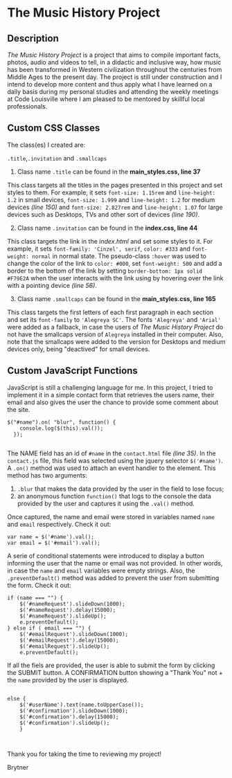 # The Music History Project

## Description

_The Music History Project_ is a project that aims to compile important facts, 
photos, audio and videos to tell, in a didactic and inclusive way, how music 
has been transformed in Western civilization throughout the centuries 
from Middle Ages to the present day.
  The project is still under construction and I intend to develop more content and thus
apply what I have learned on a daily basis during my personal studies and attending the weekly 
meetings at Code Louisville where I am pleased to be mentored by skillful local professionals.

## Custom CSS Classes

The class(es) I created are:

`.title`,`.invitation` and `.smallcaps`

1. Class name `.title` can be found in the **main_styles.css, line 37**

This class targets all the titles in the pages presented in this project and set styles to them. 
For example, it sets `font-size: 1.15rem` and `line-height: 1.2` in small devices, `font-size: 1.999` and `line-height: 1.2` for medium devices _(line 150)_ and `font-size: 2.827rem` and `line-height: 1.07` for large devices such as Desktops, TVs and other sort of devices _(line 190)_.

2. Class name `.invitation` can be found in the **index.css, line 44**

This class targets the link in the *index.html* and set some styles to it. 
For example, it sets `font-family: 'Cinzel', serif`, `color: #333` and `font-weight: normal` in normal state. 
The pseudo-class `:hover` was used to change the color of the link to `color: #000`, set `font-weight: 500` and add a border to the bottom of the link by setting `border-bottom: 1px solid #F79E2A` when the user interacts with the link using by hovering over the link with a pointing device _(line 56)_.

3. Class name `.smallcaps` can be found in the **main_styles.css, line 165**

This class targets the first letters of each first paragraph in each section and set its `font-family` to `'Alegreya SC'`. 
The fonts `'Alegreya'` and `'Arial'`  were added as a fallback, in case the users of _The Music History Project_ do not have the smallcaps version of `Alegreya` installed in their computer.
Also, note that the smallcaps were added to the version for Desktops and medium devices only, being "deactived" for small devices. 

## Custom JavaScript Functions

JavaScript is still a challenging language for me. In this project, I tried to implement it in a simple contact form that retrieves the users name, their email and also gives the user the chance to provide some comment about the site.

```
$("#name").on( "blur", function() {
    console.log($(this).val());
  });
  
```

The NAME field has an id of `#name` in the `contact.html` file _(line 35)_.
In the `contact.js` file, this field was selected using the jquery selector `$('#name')`.
A `.on()` method was used to attach an event handler to the element.
This method has two arguments:
1. `.blur` that makes the data provided by the user in the field to lose focus;
2. an anonymous function `function()` that logs to the console the data provided by the user and captures it using the `.val()` method.



Once captured, the name and email were stored in variables named `name` and `email` respectively. Check it out:

```
var name = $('#name').val();
var email = $('#email').val();

```

A serie of conditional statements were introduced to display a button informing the user that the name or email was not provided. In other words, in case the `name` and `email` variables were empty strings.
Also, the `.preventDefault()` method was added to prevent the user from submitting the form. Check it out:

```
if (name === "") {
    $('#nameRequest').slideDown(1000);
    $('#nameRequest').delay(15000);
    $('#nameRequest').slideUp();
    e.preventDefault();
} else if ( email === "") {
    $('#emailRequest').slideDown(1000);
    $('#emailRequest').delay(15000);
    $('#emailRequest').slideUp();
    e.preventDefault();
```
If all the fiels are provided, the user is able to submit the form by clicking the SUBMIT button.
A CONFIRMATION button showing a "Thank You" not + the `name` provided by the user is displayed.

```

else {
    $('#userName').text(name.toUpperCase());
    $('#confirmation').slideDown(1000);
    $('#confirmation').delay(15000);
    $('#confirmation').slideUp();
    }
    
    
```

Thank you for taking the time to reviewing my project!

Brytner
